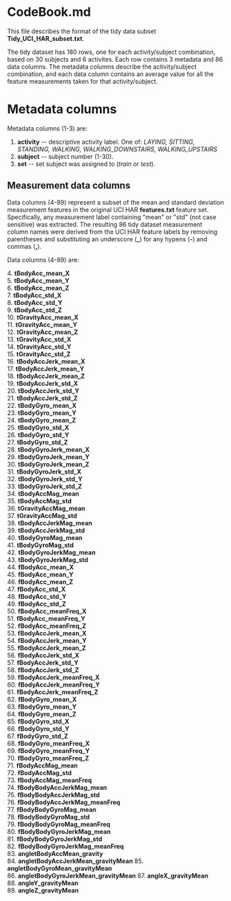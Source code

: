 # CodeBook.md

This file describes the format of the tidy data subset **Tidy\_UCI\_HAR\_subset.txt**.

The tidy dataset has 180 rows, one for each activity/subject combination, based
on 30 subjects and 6 activites. Each row contains 3 metadata and 86 data columns.
The metadata columns describe the activity/subject combination, and each data column
contains an average value for all the feature measurements taken for that
activity/subject.

# Metadata columns

Metadata columns (1-3) are:

1. **activity** -- descriptive activity label. One of: 
*LAYING, SITTING, STANDING, WALKING, WALKING\_DOWNSTAIRS, WALKING\_UPSTAIRS*
2. **subject** -- subject number (1-30).
3. **set** -- set subject was assigned to (*train* or *test*).

## Measurement data columns

Data columns (4-89) represent a subset of the mean and standard deviation
measurement features in the original UCI HAR **features.txt** feature set.
Specifically, any measurement label containing "mean" or "std" (not case sensitive)
was extracted. The resulting 86 tidy dataset measurement column names were derived from 
the UCI HAR feature labels by removing parentheses and substituting an underscore (**\_**) 
for any hypens (**-**) and commas (**,**).

Data columns (4-89) are:

4\. **tBodyAcc_mean_X**                   
5\. **tBodyAcc_mean_Y**                   
6\. **tBodyAcc_mean_Z**                   
7. **tBodyAcc_std_X**                    
8. **tBodyAcc_std_Y**                    
9. **tBodyAcc_std_Z**                    
10. **tGravityAcc_mean_X**                
11. **tGravityAcc_mean_Y**                
12. **tGravityAcc_mean_Z**                
13. **tGravityAcc_std_X**                 
14. **tGravityAcc_std_Y**                 
15. **tGravityAcc_std_Z**                 
16. **tBodyAccJerk_mean_X**               
17. **tBodyAccJerk_mean_Y**               
18. **tBodyAccJerk_mean_Z**               
19. **tBodyAccJerk_std_X**                
20. **tBodyAccJerk_std_Y**                
21. **tBodyAccJerk_std_Z**                
22. **tBodyGyro_mean_X**                  
23. **tBodyGyro_mean_Y**                  
24. **tBodyGyro_mean_Z**                  
25. **tBodyGyro_std_X**                   
26. **tBodyGyro_std_Y**                   
27. **tBodyGyro_std_Z**                   
28. **tBodyGyroJerk_mean_X**              
29. **tBodyGyroJerk_mean_Y**              
30. **tBodyGyroJerk_mean_Z**              
31. **tBodyGyroJerk_std_X**               
32. **tBodyGyroJerk_std_Y**               
33. **tBodyGyroJerk_std_Z**               
34. **tBodyAccMag_mean**                  
35. **tBodyAccMag_std**                   
36. **tGravityAccMag_mean**               
37. **tGravityAccMag_std**                
38. **tBodyAccJerkMag_mean**              
39. **tBodyAccJerkMag_std**               
40. **tBodyGyroMag_mean**                 
41. **tBodyGyroMag_std**                  
42. **tBodyGyroJerkMag_mean**             
43. **tBodyGyroJerkMag_std**              
44. **fBodyAcc_mean_X**                   
45. **fBodyAcc_mean_Y**                   
46. **fBodyAcc_mean_Z**                   
47. **fBodyAcc_std_X**                    
48. **fBodyAcc_std_Y**                    
49. **fBodyAcc_std_Z**                    
50. **fBodyAcc_meanFreq_X**               
51. **fBodyAcc_meanFreq_Y**               
52. **fBodyAcc_meanFreq_Z**               
53. **fBodyAccJerk_mean_X**               
54. **fBodyAccJerk_mean_Y**               
55. **fBodyAccJerk_mean_Z**               
56. **fBodyAccJerk_std_X**                
57. **fBodyAccJerk_std_Y**                
58. **fBodyAccJerk_std_Z**                
59. **fBodyAccJerk_meanFreq_X**           
60. **fBodyAccJerk_meanFreq_Y**           
61. **fBodyAccJerk_meanFreq_Z**           
62. **fBodyGyro_mean_X**                  
63. **fBodyGyro_mean_Y**                  
64. **fBodyGyro_mean_Z**                  
65. **fBodyGyro_std_X**                   
66. **fBodyGyro_std_Y**                   
67. **fBodyGyro_std_Z**                   
68. **fBodyGyro_meanFreq_X**              
69. **fBodyGyro_meanFreq_Y**              
70. **fBodyGyro_meanFreq_Z**              
71. **fBodyAccMag_mean**                  
72. **fBodyAccMag_std**                   
73. **fBodyAccMag_meanFreq**              
74. **fBodyBodyAccJerkMag_mean**          
75. **fBodyBodyAccJerkMag_std**           
76. **fBodyBodyAccJerkMag_meanFreq**      
77. **fBodyBodyGyroMag_mean**             
78. **fBodyBodyGyroMag_std**              
79. **fBodyBodyGyroMag_meanFreq**         
80. **fBodyBodyGyroJerkMag_mean**         
81. **fBodyBodyGyroJerkMag_std**          
82. **fBodyBodyGyroJerkMag_meanFreq**     
83. **angletBodyAccMean_gravity**         
84. **angletBodyAccJerkMean_gravityMean** 
85. **angletBodyGyroMean_gravityMean**    
86. **angletBodyGyroJerkMean_gravityMean**
87. **angleX_gravityMean**                
88. **angleY_gravityMean**                
89. **angleZ_gravityMean** 
